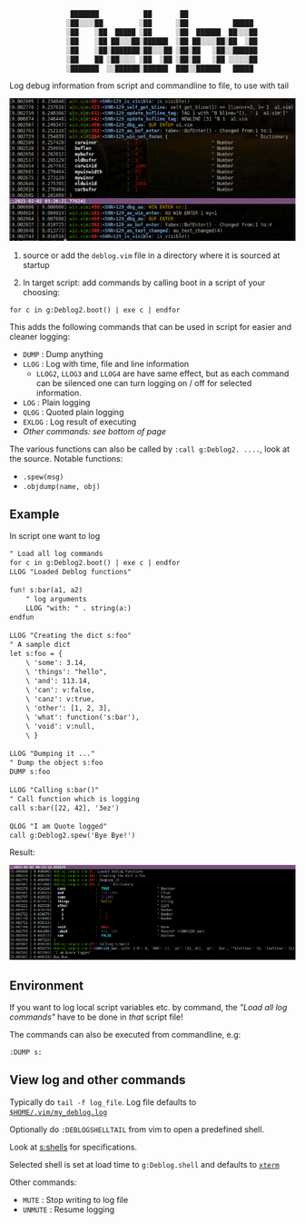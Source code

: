 ```
               ███████           ██       ██
              ░██░░░░██         ░██      ░██           █████
              ░██    ░██  █████ ░██      ░██  ██████  ██░░░██
              ░██    ░██ ██░░░██░██████  ░██ ██░░░░██░██  ░██
              ░██    ░██░███████░██░░░██ ░██░██   ░██░░██████
              ░██    ██ ░██░░░░ ░██  ░██ ░██░██   ░██ ░░░░░██
              ░███████  ░░██████░██████  ███░░██████   █████

```

Log debug information from script and commandline to file, to use with tail

<img alt="deblog sample" src="https://github.com/Termplexed/res/blob/master/img/deblog-sample-01.png" />

1. source or add the `deblog.vim` file in a directory where it is sourced at startup

2. In target script: add commands by calling boot in a script of your choosing:

```vim
for c in g:Deblog2.boot() | exe c | endfor
```

This adds the following commands that can be used in script for easier and cleaner logging:

* `DUMP`  : Dump anything
* `LLOG`  : Log with time, file and line information
    * `LLOG2`, `LLOG3` and `LLOG4` are have same effect, but as each command can be silenced one can turn logging on / off for selected information.
* `LOG`   : Plain logging
* `QLOG`  : Quoted plain logging
* `EXLOG` : Log result of executing
* *Other commands: see bottom of page*

The various functions can also be called by `:call g:Deblog2. ....`, look at the source. Notable functions:

* `.spew(msg)`
* `.objdump(name, obj)`


## Example

In script one want to log 

```vim
" Load all log commands
for c in g:Deblog2.boot() | exe c | endfor
LLOG "Loaded Deblog functions"

fun! s:bar(a1, a2)
	" log arguments
	LLOG "with: " . string(a:)
endfun

LLOG "Creating the dict s:foo"
" A sample dict
let s:foo = {
	\ 'some': 3.14,
	\ 'things': "hello",
	\ 'and': 113.14,
	\ 'can': v:false,
	\ 'canz': v:true,
	\ 'other': [1, 2, 3],
	\ 'what': function('s:bar'),
	\ 'void': v:null,
	\ }

LLOG "Dumping it ..."
" Dump the object s:foo
DUMP s:foo

LLOG "Calling s:bar()"
" Call function which is logging
call s:bar([22, 42], '3ez')

QLOG "I am Quote logged"
call g:Deblog2.spew('Bye Bye!')

```

Result:

<img alt="Code sample result" src="https://raw.githubusercontent.com/Termplexed/res/master/img/deblog-sample-03.png" />


## Environment

If you want to log local script variables etc. by command, the *"Load all log commands"* have to be done in *that* script file!

The commands can also be executed from commandline, e.g:

    :DUMP s:


## View log and other commands

Typically do `tail -f log_file`. Log file defaults to [`$HOME/.vim/my_deblog.log`](https://github.com/Termplexed/deblog/blob/41057a42e0b1e6cd2fd407c646c1adf40bd911f4/plugin/deblog.vim#L72)

Optionally do `:DEBLOGSHELLTAIL` from vim to open a predefined shell.

Look at [s:shells](https://github.com/Termplexed/deblog/blob/41057a42e0b1e6cd2fd407c646c1adf40bd911f4/plugin/deblog.vim#L43) for specifications.

Selected shell is set at load time to `g:Deblog.shell`  and defaults to [`xterm`](https://github.com/Termplexed/deblog/blob/41057a42e0b1e6cd2fd407c646c1adf40bd911f4/plugin/deblog.vim#L78)

Other commands:

* `MUTE` : Stop writing to log file
* `UNMUTE` : Resume logging






